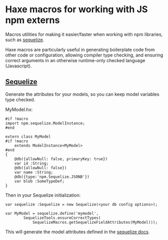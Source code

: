 # Haxe macros for working with JS npm externs

Macros utilities for making it easier/faster when working with npm libraries, such as [sequelize](http://docs.sequelizejs.com/).

Haxe macros are particularly useful in generating boilerplate code from other code or configuration, allowing compiler type checking, and ensuring correct arguments in an otherwise runtime-only checked language (Javascript).

## [Sequelize](http://docs.sequelizejs.com/)

Generate the attributes for your models, so you can keep model variables type checked.

MyModel.hx:

	#if !macro
	import npm.sequelize.ModelInstance;
	#end

	extern class MyModel
	#if !macro
		extends ModelInstance<MyModel>
	#end
	{
		@db({allowNull: false, primaryKey: true})
		var id :String;
		@db({allowNull: false})
		var name :String;
		@db({type:'npm.Sequelize.JSONB'})
		var blob :SomeTypeDef;
	}


Then in your Sequelize initialization:

	var sequelize :Sequelize = new Sequelize(<your db config options>);

	var MyModel = sequelize.define('mymodel',
			SequelizeTools.ensureCorrectTypes(
				SequelizeMacros.getSequelizeFieldAttributes(MyModel)));

This will generate the model attributes defined in the [sequelize docs](http://docs.sequelizejs.com/manual/tutorial/models-definition.html).

